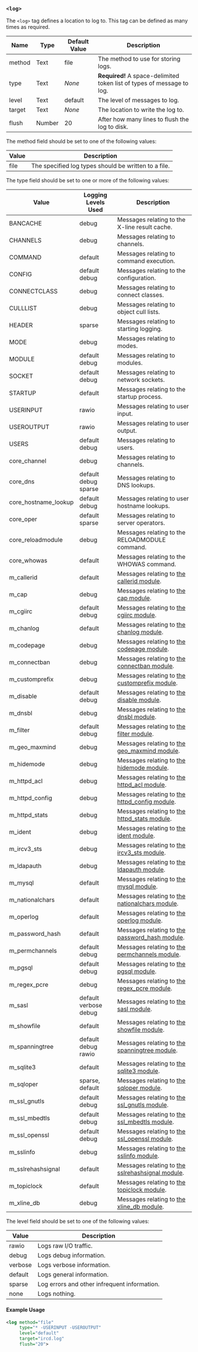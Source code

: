 <!-- This file contains a page fragment. Any changes will affect all pages that include it. -->

### `<log>`

The `<log>` tag defines a location to log to. This tag can be defined as many times as required.

Name   | Type   | Default Value | Description
------ | ------ | ------------- | -----------
method | Text   | file          | The method to use for storing logs.
type   | Text   | *None*        | **Required!** A space-delimited token list of types of message to log.
level  | Text   | default       | The level of messages to log.
target | Text   | *None*        | The location to write the log to.
flush  | Number | 20            | After how many lines to flush the log to disk.

The method field should be set to one of the following values:

Value | Description
----- | -----------
file  | The specified log types should be written to a file.

The type field should be set to one or more of the following values:

Value                | Logging Levels Used         | Description
-------------------- | --------------------------- | -----------
BANCACHE             | debug                       | Messages relating to the X-line result cache.
CHANNELS             | debug                       | Messages relating to channels.
COMMAND              | default                     | Messages relating to command execution.
CONFIG               | default<br>debug            | Messages relating to the configuration.
CONNECTCLASS         | debug                       | Messages relating to connect classes.
CULLLIST             | debug                       | Messages relating to object cull lists.
HEADER               | sparse                      | Messages relating to starting logging.
MODE                 | debug                       | Messages relating to modes.
MODULE               | default<br>debug            | Messages relating to modules.
SOCKET               | default<br>debug            | Messages relating to network sockets.
STARTUP              | default                     | Messages relating to the startup process.
USERINPUT            | rawio                       | Messages relating to user input.
USEROUTPUT           | rawio                       | Messages relating to user output.
USERS                | default<br>debug            | Messages relating to users.
core_channel         | debug                       | Messages relating to channels.
core_dns             | default<br>debug<br>sparse  | Messages relating to DNS lookups.
core_hostname_lookup | default<br>debug            | Messages relating to user hostname lookups.
core_oper            | default<br>sparse           | Messages relating to server operators.
core_reloadmodule    | debug                       | Messages relating to the RELOADMODULE command.
core_whowas          | default                     | Messages relating to the WHOWAS command.
m_callerid           | default                     | Messages relating to [the callerid module](/3/modules/callerid).
m_cap                | debug                       | Messages relating to [the cap module](/3/modules/cap).
m_cgiirc             | default<br>debug            | Messages relating to [the cgiirc module](/3/modules/cgiirc).
m_chanlog            | default                     | Messages relating to [the chanlog module](/3/modules/chanlog).
m_codepage           | debug                       | Messages relating to [the codepage module](/3/modules/codepage).
m_connectban         | debug                       | Messages relating to [the connectban module](/3/modules/connectban).
m_customprefix       | debug                       | Messages relating to [the customprefix module](/3/modules/customprefix).
m_disable            | default<br>debug            | Messages relating to [the disable module](/3/modules/disable).
m_dnsbl              | debug                       | Messages relating to [the dnsbl module](/3/modules/dnsbl).
m_filter             | default<br>debug            | Messages relating to [the filter module](/3/modules/filter).
m_geo_maxmind        | debug                       | Messages relating to [the geo_maxmind module](/3/modules/geo_maxmind).
m_hidemode           | debug                       | Messages relating to [the hidemode module](/3/modules/hidemode).
m_httpd_acl          | debug                       | Messages relating to [the httpd_acl module](/3/modules/httpd_acl).
m_httpd_config       | debug                       | Messages relating to [the httpd_config module](/3/modules/httpd_config).
m_httpd_stats        | debug                       | Messages relating to [the httpd_stats module](/3/modules/httpd_stats).
m_ident              | debug                       | Messages relating to [the ident module](/3/modules/ident).
m_ircv3_sts          | debug                       | Messages relating to [the ircv3_sts module](/3/modules/ircv3_sts).
m_ldapauth           | debug                       | Messages relating to [the ldapauth module](/3/modules/ldapauth).
m_mysql              | default                     | Messages relating to [the mysql module](/3/modules/mysql).
m_nationalchars      | default                     | Messages relating to [the nationalchars module](/3/modules/nationalchars).
m_operlog            | default                     | Messages relating to [the operlog module](/3/modules/operlog).
m_password_hash      | default                     | Messages relating to [the password_hash module](/3/modules/password_hash).
m_permchannels       | default<br>debug            | Messages relating to [the permchannels module](/3/modules/permchannels).
m_pgsql              | default<br>debug            | Messages relating to [the pgsql module](/3/modules/pgsql).
m_regex_pcre         | debug                       | Messages relating to [the regex_pcre module](/3/modules/regex_pcre).
m_sasl               | default<br>verbose<br>debug | Messages relating to [the sasl module](/3/modules/sasl).
m_showfile           | default                     | Messages relating to [the showfile module](/3/modules/showfile).
m_spanningtree       | default<br>debug<br>rawio   | Messages relating to [the spanningtree module](/3/modules/spanningtree).
m_sqlite3            | default                     | Messages relating to [the sqlite3 module](/3/modules/sqlite3).
m_sqloper            | sparse, default             | Messages relating to [the sqloper module](/3/modules/sqloper).
m_ssl_gnutls         | default<br>debug            | Messages relating to [the ssl_gnutls module](/3/modules/ssl_gnutls).
m_ssl_mbedtls        | default<br>debug            | Messages relating to [the ssl_mbedtls module](/3/modules/ssl_mbedtls).
m_ssl_openssl        | default<br>debug            | Messages relating to [the ssl_openssl module](/3/modules/ssl_openssl).
m_sslinfo            | debug                       | Messages relating to [the sslinfo module](/3/modules/sslinfo).
m_sslrehashsignal    | default                     | Messages relating to [the sslrehashsignal module](/3/modules/sslrehashsignal).
m_topiclock          | default                     | Messages relating to [the topiclock module](/3/modules/topiclock).
m_xline_db           | debug                       | Messages relating to [the xline_db module](/3/modules/xline_db).

The level field should be set to one of the following values:

Value   | Description
------- | -----------
rawio   | Logs raw I/O traffic.
debug   | Logs debug information.
verbose | Logs verbose information.
default | Logs general information.
sparse  | Log errors and other infrequent information.
none    | Logs nothing.

#### Example Usage

```xml
<log method="file"
     type="* -USERINPUT -USEROUTPUT"
     level="default"
     target="ircd.log"
     flush="20">
```
